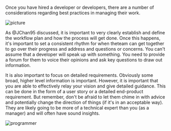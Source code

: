 Once you have hired a developer or developers, there are a number of considerations regarding best practices in managing their work.

![picture](http://cdn1.tnwcdn.com/wp-content/blogs.dir/1/files/2012/10/85922510-645x250.jpg)

As @JChan95 discussed, it is important to very clearly establish and define the workflow plan and how the process will get done. Once this happens, it's important to set a consistent rhythm for when theteam can get together to go over their progress and address and questions or concerns. You can't assume that a developer will speak up with something. You need to provide a forum for them to voice their opinions and ask key questions to draw out information.

It is also important to focus on detailed requirements. Obviously some broad, higher level information is important. However, it is important that you are able to effectively relay your vision and give detailed guidance. This can be done in the form of a user story or a detailed end-product requirement. But remember, don't be afraid to let them chime in with advice and potentially change the direction of things (if it's in an acceptable way). They are likely going to be more of a technical expert than you (as a manager) and will often have sound insights.



![programmer](http://mattdubois.com/wp-content/uploads/2013/08/computer-support.jpeg)
